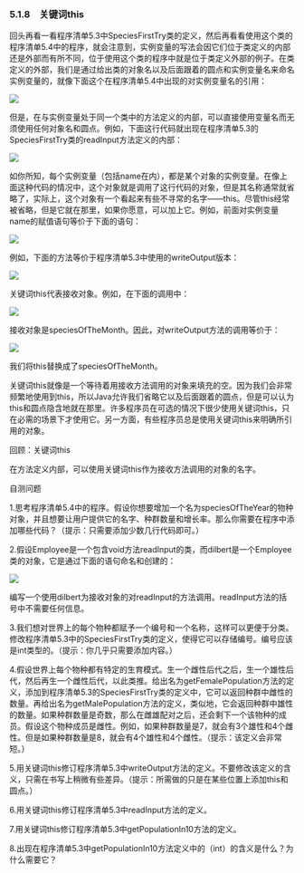    

### 5.1.8　关键词this

回头再看一看程序清单5.3中SpeciesFirstTry类的定义，然后再看看使用这个类的程序清单5.4中的程序，就会注意到，实例变量的写法会因它们位于类定义的内部还是外部而有所不同，位于使用这个类的程序中就是位于类定义外部的例子。在类定义的外部，我们是通过给出类的对象名以及后面跟着的圆点和实例变量名来命名实例变量的，就像下面这个在程序清单5.4中出现的对实例变量名的引用：

![](../Images/image10160.gif)

但是，在与实例变量处于同一个类中的方法定义的内部，可以直接使用变量名而无须使用任何对象名和圆点。例如，下面这行代码就出现在程序清单5.3的SpeciesFirstTry类的readInput方法定义的内部：

![](../Images/image10161.gif)

如你所知，每个实例变量（包括name在内），都是某个对象的实例变量。在像上面这种代码的情况中，这个对象就是调用了这行代码的对象，但是其名称通常就省略了，实际上，这个对象有一个看起来有些不寻常的名字——this。尽管this经常被省略，但是它就在那里，如果你愿意，可以加上它。例如，前面对实例变量name的赋值语句等价于下面的语句：

![](../Images/image10162.gif)

例如，下面的方法等价于程序清单5.3中使用的writeOutput版本：

![](0-Assets/Epubook/程序员编程语言经典合集（计算机科学丛书5册套装），javapython编程语言含经典教材龙书《编译原理》%20(Bruce%20Eckel%20%20Alfred%20V.%20Aho%20%20Monica%20S.%20Lam%20etc.)%20(Z-Library)/images/image10163.jpeg)

关键词this代表接收对象。例如，在下面的调用中：

![](../Images/image10164.gif)

接收对象是speciesOfTheMonth。因此，对writeOutput方法的调用等价于：

![](0-Assets/Epubook/程序员编程语言经典合集（计算机科学丛书5册套装），javapython编程语言含经典教材龙书《编译原理》%20(Bruce%20Eckel%20%20Alfred%20V.%20Aho%20%20Monica%20S.%20Lam%20etc.)%20(Z-Library)/images/image10165.jpeg)

我们将this替换成了speciesOfTheMonth。

关键词this就像是一个等待着用接收方法调用的对象来填充的空。因为我们会非常频繁地使用到this，所以Java允许我们省略它以及后面跟着的圆点，但是可以认为this和圆点隐含地就在那里。许多程序员在可选的情况下很少使用关键词this，只在必需的场景下才使用它。另一方面，有些程序员总是使用关键词this来明确所引用的对象。

回顾：关键词this

在方法定义内部，可以使用关键词this作为接收方法调用的对象的名字。

自测问题

1.思考程序清单5.4中的程序。假设你想要增加一个名为speciesOfTheYear的物种对象，并且想要让用户提供它的名字、种群数量和增长率。那么你需要在程序中添加哪些代码？（提示：只需要添加少数几行代码即可。）

2.假设Employee是一个包含void方法readInput的类，而dilbert是一个Employee类的对象，它是通过下面的语句命名和创建的：

![](0-Assets/Epubook/程序员编程语言经典合集（计算机科学丛书5册套装），javapython编程语言含经典教材龙书《编译原理》%20(Bruce%20Eckel%20%20Alfred%20V.%20Aho%20%20Monica%20S.%20Lam%20etc.)%20(Z-Library)/images/image10166.jpeg)

编写一个使用dilbert为接收对象的对readInput的方法调用。readInput方法的括号中不需要任何信息。

3.我们想对世界上的每个物种都赋予一个编号和一个名称，这样可以更便于分类。修改程序清单5.3中的SpeciesFirstTry类的定义，使得它可以存储编号。编号应该是int类型的。（提示：你几乎只需要添加内容。）

4.假设世界上每个物种都有特定的生育模式。生一个雌性后代之后，生一个雄性后代，然后再生一个雌性后代，以此类推。给出名为getFemalePopulation方法的定义，添加到程序清单5.3的SpeciesFirstTry类的定义中，它可以返回种群中雌性的数量。再给出名为getMalePopulation方法的定义，类似地，它会返回种群中雄性的数量。如果种群数量是奇数，那么在雌雄配对之后，还会剩下一个该物种的成员。假设这个物种成员是雌性。例如，如果种群数量是7，就会有3个雄性和4个雌性。但是如果种群数量是8，就会有4个雄性和4个雌性。（提示：该定义会非常短。）

5.用关键词this修订程序清单5.3中writeOutput方法的定义。不要修改该定义的含义，只需在书写上稍微有些差异。（提示：所需做的只是在某些位置上添加this和圆点。）

6.用关键词this修订程序清单5.3中readInput方法的定义。

7.用关键词this修订程序清单5.3中getPopulationIn10方法的定义。

8.出现在程序清单5.3中getPopulationIn10方法定义中的（int）的含义是什么？为什么需要它？